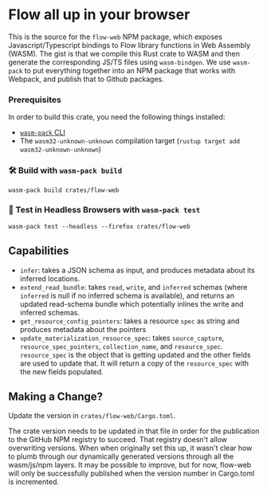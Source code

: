 # Flow all up in your browser

This is the source for the `flow-web` NPM package, which exposes Javascript/Typescript bindings to Flow library functions in Web Assembly (WASM). The gist is
that we compile this Rust crate to WASM and then generate the corresponding JS/TS files using `wasm-bindgen`. We use `wasm-pack` to put everything together into
an NPM package that works with Webpack, and publish that to Github packages.

### Prerequisites

In order to build this crate, you need the following things installed:

- [`wasm-pack` CLI](https://rustwasm.github.io/wasm-pack/installer/)
- The `wasm32-unknown-unknown` compilation target (`rustup target add wasm32-unknown-unknown`)

### 🛠️ Build with `wasm-pack build`

```
wasm-pack build crates/flow-web
```

### 🔬 Test in Headless Browsers with `wasm-pack test`

```
wasm-pack test --headless --firefox crates/flow-web
```

## Capabilities

- `infer`: takes a JSON schema as input, and produces metadata about its inferred locations.
- `extend_read_bundle`: takes `read`, `write`, and `inferred` schemas (where `inferred` is null if no inferred schema is available), and returns an updated
  read-schema bundle which potentially inlines the write and inferred schemas.
- `get_resource_config_pointers`: takes a resource `spec` as string and produces metadata about the pointers
- `update_materialization_resource_spec`: takes `source_capture`, `resource_spec_pointers`, `collection_name`, and `resource_spec`. `resource_spec` is the object that is getting updated and the other fields are used to update that. It will return a copy of the `resource_spec` with the new fields populated.

## Making a Change?

Update the version in `crates/flow-web/Cargo.toml`.

The crate version needs to be updated in that file in order for the publication to the GitHub NPM registry to succeed. That registry doesn't allow overwriting
versions. When when originally set this up, it wasn't clear how to plumb through our dynamically generated versions through all the wasm/js/npm layers. It may
be possible to improve, but for now, flow-web will only be successfully published when the version number in Cargo.toml is incremented.
